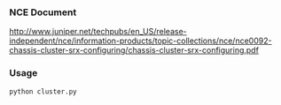 ### NCE Document
http://www.juniper.net/techpubs/en_US/release-independent/nce/information-products/topic-collections/nce/nce0092-chassis-cluster-srx-configuring/chassis-cluster-srx-configuring.pdf

### Usage
```
python cluster.py
```